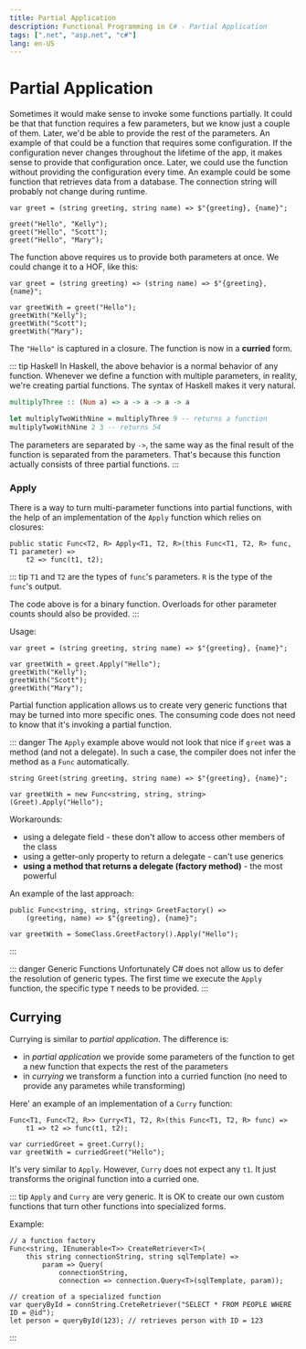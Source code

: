 ```yaml
---
title: Partial Application
description: Functional Programming in C# - Partial Application
tags: [".net", "asp.net", "c#"]
lang: en-US
---
```


# Partial Application

Sometimes it would make sense to invoke some functions partially. It could be
that that function requires a few parameters, but we know just a couple of them.
Later, we'd be able to provide the rest of the parameters. An example of that
could be a function that requires some configuration. If the configuration never
changes throughout the lifetime of the app, it makes sense to provide that
configuration once. Later, we could use the function without providing the
configuration every time. An example could be some function that retrieves data
from a database. The connection string will probably not change during runtime.

```csharpharp
var greet = (string greeting, string name) => $"{greeting}, {name}";

greet("Hello", "Kelly");
greet("Hello", "Scott");
greet("Hello", "Mary");
```

The function above requires us to provide both parameters at once. We could
change it to a HOF, like this:

```csharpharp
var greet = (string greeting) => (string name) => $"{greeting}, {name}";

var greetWith = greet("Hello");
greetWith("Kelly");
greetWith("Scott");
greetWith("Mary");
```

The `"Hello"` is captured in a closure. The function is now in a **curried**
form.

::: tip Haskell
In Haskell, the above behavior is a normal behavior of any function. Whenever we
define a function with multiple parameters, in reality, we're creating partial
functions. The syntax of Haskell makes it very natural.

```haskell
multiplyThree :: (Num a) => a -> a -> a -> a

let multiplyTwoWithNine = multiplyThree 9 -- returns a function
multiplyTwoWithNine 2 3 -- returns 54
```

The parameters are separated by `->`, the same way as the final result of the
function is separated from the parameters. That's because this function actually
consists of three partial functions. 
:::

### Apply

There is a way to turn multi-parameter functions into partial functions, with
the help of an implementation of the `Apply` function which relies on closures:

```csharpharp
public static Func<T2, R> Apply<T1, T2, R>(this Func<T1, T2, R> func, T1 parameter) =>
    t2 => func(t1, t2);
```

::: tip
`T1` and `T2` are the types of `func`'s parameters. `R` is the type of the
`func`'s output.

The code above is for a binary function. Overloads for other parameter counts
should also be provided.
:::

Usage:

```csharpharp
var greet = (string greeting, string name) => $"{greeting}, {name}";

var greetWith = greet.Apply("Hello");
greetWith("Kelly");
greetWith("Scott");
greetWith("Mary");
```

Partial function application allows us to create very generic functions that may
be turned into more specific ones. The consuming code does not need to know that
it's invoking a partial function.

::: danger
The `Apply` example above would not look that nice if `greet` was a method (and
not a delegate). In such a case, the compiler does not infer the method as a
`Func` automatically.

```csharpharp
string Greet(string greeting, string name) => $"{greeting}, {name}";

var greetWith = new Func<string, string, string>(Greet).Apply("Hello");
```

Workarounds:

- using a delegate field - these don't allow to access other members of the class
- using a getter-only property to return a delegate - can't use generics
- **using a method that returns a delegate (factory method)** - the most powerful

An example of the last approach:

```csharpharp
public Func<string, string, string> GreetFactory() =>
    (greeting, name) => $"{greeting}, {name}";

var greetWith = SomeClass.GreetFactory().Apply("Hello");
```
:::

::: danger Generic Functions
Unfortunately C# does not allow us to defer the resolution of generic types. The
first time we execute the `Apply` function, the specific type `T` needs to be
provided.
:::

## Currying

Currying is similar to *partial application*. The difference is:

- in *partial application* we provide some parameters of the function to get a
  new function that expects the rest of the parameters
- in *currying* we transform a function into a curried function (no need to
  provide any parametes while transforming)

Here' an example of an implementation of a `Curry` function:

```csharpharp
Func<T1, Func<T2, R>> Curry<T1, T2, R>(this Func<T1, T2, R> func) =>
    t1 => t2 => func(t1, t2);

var curriedGreet = greet.Curry();
var greetWith = curriedGreet("Hello");
```

It's very similar to `Apply`. However, `Curry` does not expect any `t1`. It just
transforms the original function into a curried one.

::: tip
`Apply` and `Curry` are very generic. It is OK to create our own custom functions
that turn other functions into specialized forms.

Example:

```csharpharp
// a function factory
Func<string, IEnumerable<T>> CreateRetriever<T>(
    this string connectionString, string sqlTemplate) => 
        param => Query(
            connectionString, 
            connection => connection.Query<T>(sqlTemplate, param));

// creation of a specialized function
var queryById = connString.CreteRetriever("SELECT * FROM PEOPLE WHERE ID = @id");
let person = queryById(123); // retrieves person with ID = 123
```
:::